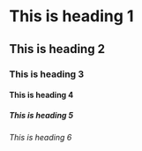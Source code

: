 <!-- ---
title: lana
layout: page
--- -->
# This is heading 1
## This is heading 2
### This is heading 3
#### This is heading 4
##### This is heading 5
###### This is heading 6